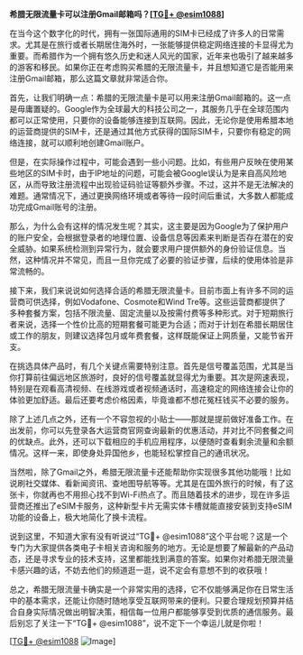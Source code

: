 **希腊无限流量卡可以注册Gmail邮箱吗？[[TG💪+ @esim1088](https://t.me/s/esim1088)]**

在当今这个数字化的时代，拥有一张国际通用的SIM卡已经成了许多人的日常需求。尤其是在旅行或者长期居住海外时，一张能够提供稳定网络连接的卡显得尤为重要。而希腊作为一个拥有悠久历史和迷人风光的国家，近年来也吸引了越来越多的游客和移民。如果你正在考虑购买希腊的无限流量卡，并且想知道它是否能用来注册Gmail邮箱，那么这篇文章就非常适合你。

首先，让我们明确一点：希腊的无限流量卡是可以用来注册Gmail邮箱的。这一点是毋庸置疑的。Google作为全球最大的科技公司之一，其服务几乎在全球范围内都可以正常使用，只要你的设备能够连接到互联网。因此，无论你是使用希腊本地的运营商提供的SIM卡，还是通过其他方式获得的国际SIM卡，只要你有稳定的网络连接，就可以顺利地创建Gmail账户。

但是，在实际操作过程中，可能会遇到一些小问题。比如，有些用户反映在使用某些地区的SIM卡时，由于IP地址的问题，可能会被Google误认为是来自高风险地区，从而导致注册流程中出现验证码验证等额外步骤。不过，这并不是无法解决的难题。通常情况下，通过更换网络环境或者等待一段时间后重试，大多数人都能成功完成Gmail账号的注册。

那么，为什么会有这样的情况发生呢？其实，这主要是因为Google为了保护用户的账户安全，会根据登录者的地理位置、设备信息等因素来判断是否存在潜在的安全威胁。如果系统检测到异常行为，就会要求用户提供额外的身份验证信息。当然，这种情况并不常见，而且一旦你完成了必要的验证步骤，后续的使用体验是非常流畅的。

接下来，我们来说说如何选择合适的希腊无限流量卡。目前市面上有许多不同的运营商可供选择，例如Vodafone、Cosmote和Wind Tre等。这些运营商都提供了多种套餐方案，包括不限流量、固定流量以及按需付费等多种形式。对于短期旅行者来说，选择一个性价比高的短期套餐可能更为合适；而对于计划在希腊长期居住或工作的朋友，则建议选择包月或年费套餐，这样既能保证上网质量，又能节省开支。

在挑选具体产品时，有几个关键点需要特别注意。首先是信号覆盖范围，尤其是当你打算前往偏远地区旅游时，良好的信号覆盖就显得尤为重要。其次是网速表现，特别是在观看高清视频、在线游戏或者视频通话时，高速稳定的网络连接会让你的体验更加舒适。最后还要考虑价格因素，毕竟谁都不想花冤枉钱买不必要的服务。

除了上述几点之外，还有一个不容忽视的小贴士——那就是提前做好准备工作。在出发前，你可以先登录各大运营商官网查询最新的优惠活动，并对比不同套餐之间的优缺点。此外，还可以下载相应的手机应用程序，以便随时查看剩余流量和余额情况。这样一来，即使身处异国他乡，也能轻松掌控自己的通讯状况。

当然啦，除了Gmail之外，希腊无限流量卡还能帮助你实现很多其他功能哦！比如说刷社交媒体、看新闻资讯、查地图导航等等。尤其是在国外旅行的时候，有了这张卡，你就再也不用担心找不到Wi-Fi热点了。而且随着技术的进步，现在许多运营商还推出了eSIM卡服务，这种新型卡片无需实体卡槽就能直接安装到支持eSIM功能的设备上，极大地简化了换卡流程。

说到这里，不知道大家有没有听说过“TG💪+ @esim1088”这个平台呢？这是一个专门为大家提供各类电子卡相关咨询和服务的地方。无论是想要了解最新的产品动态，还是寻求专业的技术支持，这里都能找到满意的答案。如果你对希腊无限流量卡感兴趣的话，不妨去他们的频道逛一逛，说不定会有意想不到的收获哦！

总之，希腊无限流量卡确实是一个非常实用的选择，它不仅能够满足你在日常生活中的基本需求，还能让你随时随地享受互联网带来的便利。只要合理规划预算并结合自身实际情况做出明智决策，相信每一位用户都能够享受到优质的通信服务。最后别忘了关注一下“TG💪+ @esim1088”，说不定下一个幸运儿就是你啦！

[[TG💪+ @esim1088](https://t.me/s/esim1088) ![Image](https://i.postimg.cc/4NQfJmqS/Snipaste-2025-05-13-00-14-12.png)]